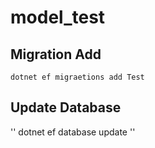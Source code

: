 # model_test

## Migration Add

`` dotnet ef migraetions add Test ``

## Update Database

'' dotnet ef database update ''
